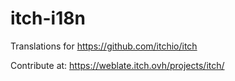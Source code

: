 # itch-i18n

Translations for <https://github.com/itchio/itch>

Contribute at: https://weblate.itch.ovh/projects/itch/
